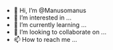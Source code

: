 - 👋 Hi, I’m @Manusomanus
- 👀 I’m interested in ...
- 🌱 I’m currently learning ...
- 💞️ I’m looking to collaborate on ...
- 📫 How to reach me ...

<!---
Manusomanus/Manusomanus is a ✨ special ✨ repository because its `README.md` (this file) appears on your GitHub profile.
You can click the Preview link to take a look at your changes.
--->
